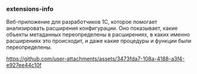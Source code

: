 ### extensions-info
Веб-приложение для разработчиков 1С, которое помогает анализировать расширения конфигурации.
Оно показывает, какие объекты метаданных переопределены в расширениях, в каких именно расширениях это происходит, и даже какие процедуры и функции были переопределены.

https://github.com/user-attachments/assets/3473fda7-108a-4188-a3f4-e927ee44c10f